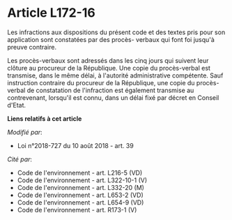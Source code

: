 # Article L172-16

Les infractions aux dispositions du présent code et des textes pris pour son application sont constatées par des procès-
verbaux qui font foi jusqu'à preuve contraire.

Les procès-verbaux sont adressés dans les cinq jours qui suivent leur clôture au procureur de la République. Une copie du
procès-verbal est transmise, dans le même délai, à l'autorité administrative compétente. Sauf instruction contraire du
procureur de la République, une copie du procès-verbal de constatation de l'infraction est également transmise au
contrevenant, lorsqu'il est connu, dans un délai fixé par décret en Conseil d'Etat.

**Liens relatifs à cet article**

_Modifié par_:

  - Loi n°2018-727 du 10 août 2018 - art. 39

_Cité par_:

  - Code de l'environnement - art. L216-5 (VD)
  - Code de l'environnement - art. L322-10-1 (V)
  - Code de l'environnement - art. L332-20 (M)
  - Code de l'environnement - art. L653-2 (VD)
  - Code de l'environnement - art. L654-9 (VD)
  - Code de l'environnement - art. R173-1 (V)
